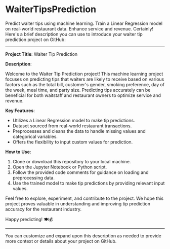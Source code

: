 # WaiterTipsPrediction
Predict waiter tips using machine learning. Train a Linear Regression model on real-world restaurant data. Enhance service and revenue.
Certainly! Here's a brief description you can use to introduce your waiter tip prediction project on GitHub:

---

**Project Title**: Waiter Tip Prediction

**Description**:

Welcome to the Waiter Tip Prediction project! This machine learning project focuses on predicting tips that waiters are likely to receive based on various factors such as the total bill, customer's gender, smoking preference, day of the week, meal time, and party size. Predicting tips accurately can be beneficial for both waitstaff and restaurant owners to optimize service and revenue.

**Key Features**:
- Utilizes a Linear Regression model to make tip predictions.
- Dataset sourced from real-world restaurant transactions.
- Preprocesses and cleans the data to handle missing values and categorical variables.
- Offers the flexibility to input custom values for prediction.

**How to Use**:
1. Clone or download this repository to your local machine.
2. Open the Jupyter Notebook or Python script.
3. Follow the provided code comments for guidance on loading and preprocessing data.
4. Use the trained model to make tip predictions by providing relevant input values.

Feel free to explore, experiment, and contribute to the project. We hope this project proves valuable in understanding and improving tip prediction accuracy for the restaurant industry.

Happy predicting! 🍽️💰

---

You can customize and expand upon this description as needed to provide more context or details about your project on GitHub.

